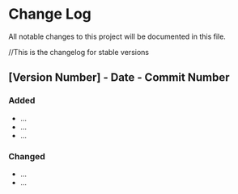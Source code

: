# Change Log
All notable changes to this project will be documented in this file.

//This is the changelog for stable versions

## [Version Number] - Date - Commit Number
### Added
- ... 
- ...
- ...

### Changed
- ...
- ...